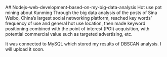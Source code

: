 A# Nodejs-web-development-based-on-my-big-data-analysis
Hot use pot mining about Kunming
Through the big data analysis of the posts of Sina Weibo, China’s largest social networking platform, 
reached key words’ frequency of use and general hot use location, 
then made keyword positioning combined with the point of interest (POI) acquisition, 
with potential commercial value such as targeted advertising, etc.

It was connected to MySQL which stored my results of DBSCAN analysis. I will upload it soon.
